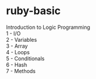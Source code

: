 # ruby-basic

Introduction to Logic Programming<br>
1 - I/O<br>
2 - Variables<br>
3 - Array<br>
4 - Loops<br>
5 - Conditionals<br>
6 - Hash<br>
7 - Methods<br>